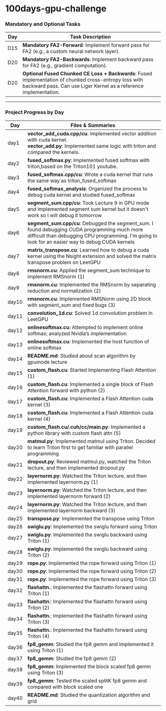 # 100days-gpu-challenge

### Mandatory and Optional Tasks
| Day   | Task Description                                                                                     |
|-------|-----------------------------------------------------------------------------------------------------|
| D15   | **Mandatory FA2-Forward**: Implement forward pass for FA2 (e.g., a custom neural network layer).    |
| D20   | **Mandatory FA2-Backwards**: Implement backward pass for FA2 (e.g., gradient computation).          |
| D20   | **Optional Fused Chunked CE Loss + Backwards**: Fused implementation of chunked cross-entropy loss with backward pass. Can use Liger Kernel as a reference implementation. |

---

### Project Progress by Day
| Day   | Files & Summaries                                                                                                                                                                                                                          |
|-------|---------------------------------------------------------------------------------------------------------------------------------------------------------------------------------------------------------------------------------------|
| day1  | **vector_add_cuda.cpp/cu**: Implemented vector addition with cuda kernel.<br>**vector_add.py**: Implemented same logic with triton and compared the kernels.                                                                 |
| day2  | **fused_softmax.py**: Implemented fused softmax with triton,based on the Triton101 youtube.                                                                 |
| day3 | **fused_softmax.cpp/cu**: Wrote a cuda kernel that runs the same way as triton_fused_softmax                               |
| day4 | **fused_softmax_analysis**: Organized the process to debug cuda kernel and studied fused_softmax                                |
| day5 | **segment_sum.cpp/cu**: Took Lecture 9 in GPU mode and implemented segment sum kernel but it doesn't work so I will debug it tomorrow                                |
| day6 | **segment_sum.cpp/cu**: Debugged the segment_sum. I found debugging CUDA programming much more difficult than debugging CPU programming. I'm going to look for an easier way to debug CUDA kernels  |
| day7 | **matrix_transpose.cu**: Learned how to debug a cuda kernel using the Nsight extension and solved the matrix transpose problem on LeetGPU   |
| day8 | **rmsnorm.cu**: Applied the segment_sum technique to implement RMSnorm (1)    |
| day9 | **rmsnorm.cu**: Implemented the RMSnorm by separating reduction and normalization (2)    |
| day10| **rmsnorm.cu**: Implemented RMSNorm using 2D block with segment_sum and fixed bugs (3)  |
| day11| **convolution_1d.cu**: Solved 1d convolution problem in LeetGPU |
| day12| **onlinesoftmax.cu**: Attempted to implement online softmax; analyzed Nvidia’s implementation |
| day13| **onlinesoftmax.cu**: Implemented the host function of online softmax |
| day14| **README.md**: Studied about scan algorithm by gpumode lecture |
| day15| **custom_flash.cu**: Started Implementing Flash Attention (1)|
| day16| **custom_flash.cu**: Implemented a single block of Flash Attention forward with python (2)|
| day17| **custom_flash.cu**: Implemented a Flash Attention cuda kernel (3)|
| day18| **custom_flash.cu**: Implemented a Flash Attention cuda kernel (4)|
| day19| **custom_flash.cu/.cuh/cc/main.py**: Implemented a python library with custom flash attn (5)|
| day20| **matmul.py**: Implemented matmul using Triton. Decided to learn Triton first to get familiar with parallel programming|
| day21| **dropout.py**: Reviewed matmul.py, watched the Triton lecture, and then implemented dropout.py|
| day22| **layernorm.py**: Watched the Triton lecture, and then implemented layernorm.py (1)|
| day23| **layernorm.py**: Watched the Triton lecture, and then implemented layernorm forward (2)|
| day24| **layernorm.py**: Watched the Triton lecture, and then implemented layernorm backward (3)|
| day25| **transpose.py**: Implemented the transpose using Triton |
| day26| **swiglu.py**: Implemented the swiglu forward using Triton |
| day27| **swiglu.py**: Implemented the swiglu backward using Triton (1)|
| day28| **swiglu.py**: Implemented the swiglu backward using Triton (2)|
| day29| **rope.py**: Implemented the rope forward using Triton (1)|
| day30| **rope.py**: Implemented the rope forward using Triton (2)|
| day31| **rope.py**: Implemented the rope forward using Triton (3)|
| day32| **flashattn.**: Implemented the flashattn forward using Triton (1)|
| day33| **flashattn.**: Implemented the flashattn forward using Triton (2)|
| day34| **flashattn.**: Implemented the flashattn forward using Triton (3)|
| day35| **flashattn.**: Implemented the flashattn forward using Triton (4)|
| day36| **fp8_gemm**: Studied the fp8 gemm and Implemented it using Triton (1)|
| day37| **fp8_gemm**: Studied the fp8 gemm (2)|
| day38| **fp8_gemm**: Implemented the block scaled fp8 gemm using Triton (3)|
| day39| **fp8_gemm**: Tested the scaled splitK fp8 gemm and compared with block scaled one|
| day40| **README.md**: Studied the quantization algorithm and grid|
<!--
1. nsa 구현
2. expert parallel 구현
3. cutile도 맛보고싶고
4. triton puzzle
5. fp8 training
6. 무슨 그 cuda 문서 매일 읽기
day 29 rope
(토요일) 벤치마크, 왜 ligerkernel에서는 grid를 저렇게 했는지, ligerkernel과 속도 및 메모리 비교, 그거 nsight? 그걸로 보기, 이론상 좋은 세팅 계산해서 최적인지 확인해보기, swiglu fuse해서 좋은게뭔지, compile이랑 비교, 혹시되면 cuda python으로 작성

day 33~ flash attn 한번

하반기: flash mla backward 구현할 수 있을 정도
 -->